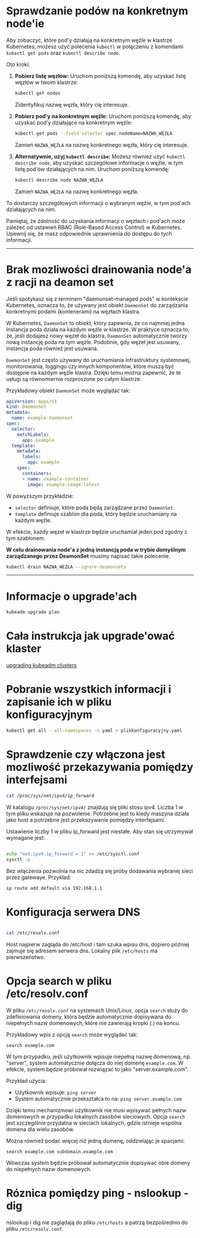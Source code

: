 # Sprawdzanie podów na konkretnym node'ie

Aby zobaczyć, które pod'y działają na konkretnym węźle w klastrze Kubernetes, możesz użyć polecenia `kubectl` w połączeniu z komendami `kubectl get pods` oraz `kubectl describe node`.

Oto kroki:

1. **Pobierz listę węzłów:**
   Uruchom poniższą komendę, aby uzyskać listę węzłów w twoim klastrze:

   ```bash
   kubectl get nodes
   ```

   Zidentyfikuj nazwę węzła, który cię interesuje.

2. **Pobierz pod'y na konkretnym węźle:**
   Uruchom poniższą komendę, aby uzyskać pod'y działające na konkretnym węźle:

   ```bash
   kubectl get pods --field-selector spec.nodeName=NAZWA_WĘZŁA
   ```

   Zamień `NAZWA_WĘZŁA` na nazwę konkretnego węzła, który cię interesuje.

3. **Alternatywnie, użyj `kubectl describe`:**
   Możesz również użyć `kubectl describe node`, aby uzyskać szczegółowe informacje o węźle, w tym listę pod'ów działających na nim. Uruchom poniższą komendę:

   ```bash
   kubectl describe node NAZWA_WĘZŁA
   ```

   Zamień `NAZWA_WĘZŁA` na nazwę konkretnego węzła.

To dostarczy szczegółowych informacji o wybranym węźle, w tym pod'ach działających na nim.

Pamiętaj, że zdolność do uzyskania informacji o węzłach i pod'ach może zależeć od ustawień RBAC (Role-Based Access Control) w Kubernetes. Upewnij się, że masz odpowiednie uprawnienia do dostępu do tych informacji.

-----

# Brak mozliwości drainowania node'a z racji na deamon set

Jeśli spotykasz się z terminem "daemonset-managed pods" w kontekście Kubernetes, oznacza to, że używany jest obiekt `DaemonSet` do zarządzania konkretnymi podami (kontenerami) na węzłach klastra. 

W Kubernetes, `DaemonSet` to obiekt, który zapewnia, że co najmniej jedna instancja poda działa na każdym węźle w klastrze. W praktyce oznacza to, że, jeśli dodajesz nowy węzeł do klastra, `DaemonSet` automatycznie tworzy nową instancję poda na tym węźle. Podobnie, gdy węzeł jest usuwany, instancja poda również jest usuwana.

`DaemonSet` jest często używany do uruchamiania infrastruktury systemowej, monitorowania, loggingu czy innych komponentów, które muszą być dostępne na każdym węźle klastra. Dzięki temu można zapewnić, że te usługi są równomiernie rozproszone po całym klastrze.

Przykładowy obiekt `DaemonSet` może wyglądać tak:

```yaml
apiVersion: apps/v1
kind: DaemonSet
metadata:
  name: example-daemonset
spec:
  selector:
    matchLabels:
      app: example
  template:
    metadata:
      labels:
        app: example
    spec:
      containers:
      - name: example-container
        image: example-image:latest
```

W powyższym przykładzie:

- `selector` definiuje, które poda będą zarządzane przez `DaemonSet`.
- `template` definiuje szablon dla poda, który będzie uruchamiany na każdym węźle.

W efekcie, każdy węzeł w klastrze będzie uruchamiał jeden pod zgodny z tym szablonem.

**W celu drainowania node'a z jedną instancją poda w trybie domyślnym zarządzanego przez DeamonSet** musimy napisać takie polecenie.

```bash
kubectl drain NAZWA_WEZŁA --ignore-deamonsets

```
-----

# Informacje o upgrade'ach

```bash
kubeadm upgrade plan

```

# Cała instrukcja jak upgrade'ować klaster

[upgrading kubeadm clusters](https://kubernetes.io/docs/tasks/administer-cluster/kubeadm/kubeadm-upgrade/)


# Pobranie wszystkich informacji i zapisanie ich w pliku konfiguracyjnym 

```bash
kubectl get all --all-namespaces -o yaml > plikkonfiguracyjny.yaml

```

# Sprawdzenie czy włączona jest mozliwość przekazywania pomiędzy interfejsami 

```bash
cat /proc/sys/net/ipv4/ip_forward

```
W katalogu `/proc/sys/net/ipv4/` znajdują się pliki stosu ipv4.
Liczba 1 w tym pliku wskazuje na pozwolenie. Potrzebne jest to kiedy maszyna działa jako host a potrzebne jest przekazywanie pomiędzy interfejsami. 

Ustawienie liczby 1 w pliku ip_forward jest niestałe. 
Aby stan się utrzymywał wymagane jest:

```bash

echo "net.ipv4.ip_forward = 1" >> /etc/sysctl.conf
sysctl -p
```

Bez włączenia pozwolnia na nic zdadzą się próby dodawania wybranej sieci przez gatewaye. Przykład:

```bash
ip route add default via 192.168.1.1

```
# Konfiguracja serwera DNS

```bash

cat /etc/resolv.conf

```
Host najpierw zagląda do /etc/host i tam szuka wpisu dns, dopiero później zajmuje się adresem serwera dns. Lokalny plik `/etc/hosts` ma pierwszeństwo.

# Opcja search w pliku /etc/resolv.conf

W pliku `/etc/resolv.conf` na systemach Unix/Linux, opcja `search` służy do zdefiniowania domeny, która będzie automatycznie dopisywana do niepełnych nazw domenowych, które nie zawierają kropki (.) na końcu.

Przykładowy wpis z opcją `search` może wyglądać tak:

```
search example.com
```

W tym przypadku, jeśli użytkownik wpisuje niepełną nazwę domenową, np. "server", system automatycznie dołącza do niej domenę `example.com`. W efekcie, system będzie próbował rozwiązać to jako "server.example.com".

Przykład użycia:

- Użytkownik wpisuje: `ping server`
- System automatycznie przekształca to na: `ping server.example.com`

Dzięki temu mechanizmowi użytkownik nie musi wpisywać pełnych nazw domenowych w przypadku lokalnych zasobów sieciowych. Opcja `search` jest szczególnie przydatna w sieciach lokalnych, gdzie istnieje wspólna domena dla wielu zasobów.

Można również podać więcej niż jedną domenę, oddzielając je spacjami:

```
search example.com subdomain.example.com
```

Wówczas system będzie próbował automatycznie dopisywać obie domeny do niepełnych nazw domenowych.

# Róznica pomiędzy ping - nslookup - dig

nslookup i dig nie zaglądają do pliku `/etc/hosts` a patrzą bezpośrednio do pliku `/etc/resolv.conf`.